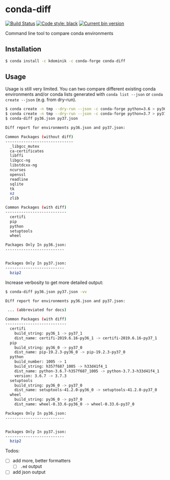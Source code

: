 # conda-diff

[![Build Status](https://travis-ci.org/k-dominik/conda-diff.svg?branch=master)](https://travis-ci.org/k-dominik/conda-diff)
[![Code style: black](https://img.shields.io/badge/code%20style-black-000000.svg)](https://github.com/psf/black)
[![Current bin version](https://anaconda.org/kdominik/conda-diff/badges/version.svg)](https://anaconda.org/kdominik/conda-diff)

Command line tool to compare conda environments

## Installation

```bash
$ conda install -c kdominik -c conda-forge conda-diff
```

## Usage

Usage is still very limited. You can two compare different existing conda environments and/or conda lists generated with `conda list --json` or `conda create --json` (e.g. from dry-run).

```bash
$ conda create -n tmp --dry-run --json -c conda-forge python=3.6 > py36.json
$ conda create -n tmp --dry-run --json -c conda-forge python=3.7 > py37.json
$ conda-diff py36.json py37.json

Diff report for environments py36.json and py37.json:

Common Packages (without diff)
------------------------------
  _libgcc_mutex
  ca-certificates
  libffi
  libgcc-ng
  libstdcxx-ng
  ncurses
  openssl
  readline
  sqlite
  tk
  xz
  zlib

Common Packages (with diff)
---------------------------
  certifi
  pip
  python
  setuptools
  wheel

Packages Only In py36.json:
--------------------------


Packages Only In py37.json:
--------------------------
  bzip2

```
Increase verbosity to get more detailed output:
```bash
$ conda-diff py36.json py37.json -vv

Diff report for environments py36.json and py37.json:

 ... (abbreviated for docs)

Common Packages (with diff)
---------------------------
  certifi
    build_string: py36_1 -> py37_1
    dist_name: certifi-2019.6.16-py36_1 -> certifi-2019.6.16-py37_1
  pip
    build_string: py36_0 -> py37_0
    dist_name: pip-19.2.3-py36_0 -> pip-19.2.3-py37_0
  python
    build_number: 1005 -> 1
    build_string: h357f687_1005 -> h33d41f4_1
    dist_name: python-3.6.7-h357f687_1005 -> python-3.7.3-h33d41f4_1
    version: 3.6.7 -> 3.7.3
  setuptools
    build_string: py36_0 -> py37_0
    dist_name: setuptools-41.2.0-py36_0 -> setuptools-41.2.0-py37_0
  wheel
    build_string: py36_0 -> py37_0
    dist_name: wheel-0.33.6-py36_0 -> wheel-0.33.6-py37_0

Packages Only In py36.json:
--------------------------


Packages Only In py37.json:
--------------------------
  bzip2

```

Todos:

- [ ] add more, better formatters
  - [ ] `.md` output
- [ ] add json output
